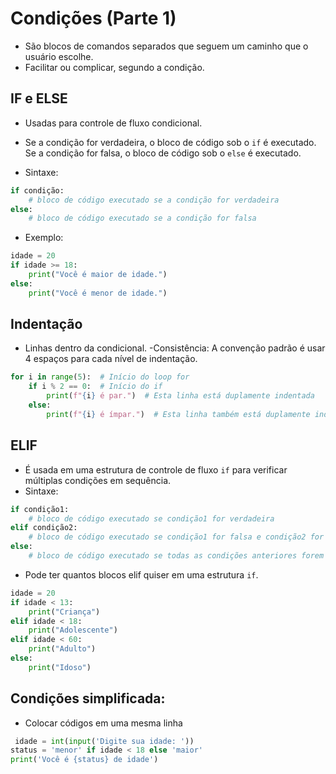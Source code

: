 # Condições (Parte 1)
- São blocos de comandos separados que seguem um caminho que o usuário escolhe.
- Facilitar ou complicar, segundo a condição.

## IF e ELSE
- Usadas para controle de fluxo condicional.
- Se a condição for verdadeira, o bloco de código sob o `if` é executado. Se a condição for falsa, o bloco de código sob o `else` é executado.

- Sintaxe:

```python
if condição:
    # bloco de código executado se a condição for verdadeira
else:
    # bloco de código executado se a condição for falsa
```

- Exemplo:

```python
idade = 20
if idade >= 18:
    print("Você é maior de idade.")
else:
    print("Você é menor de idade.")
```
## Indentação
- Linhas dentro da condicional.
-Consistência: A convenção padrão é usar 4 espaços para cada nível de indentação.

```python
for i in range(5):  # Início do loop for
    if i % 2 == 0:  # Início do if
        print(f"{i} é par.")  # Esta linha está duplamente indentada
    else:
        print(f"{i} é ímpar.")  # Esta linha também está duplamente indentada
```

## ELIF
-  É usada em uma estrutura de controle de fluxo `if` para verificar múltiplas condições em sequência.
- Sintaxe:

```python
if condição1:
    # bloco de código executado se condição1 for verdadeira
elif condição2:
    # bloco de código executado se condição1 for falsa e condição2 for verdadeira
else:
    # bloco de código executado se todas as condições anteriores forem falsas
```

- Pode ter quantos blocos elif quiser em uma estrutura `if`.

```python
idade = 20
if idade < 13:
    print("Criança")
elif idade < 18:
    print("Adolescente")
elif idade < 60:
    print("Adulto")
else:
    print("Idoso")
```
## Condições simplificada:
- Colocar códigos em uma mesma linha
``` python
 idade = int(input('Digite sua idade: '))
status = 'menor' if idade < 18 else 'maior'
print('Você é {status} de idade')

```